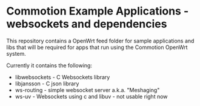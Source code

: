 # Commotion Example Applications - websockets and dependencies

This repository contains a OpenWrt feed folder for sample applications and libs
that will be required for apps that run using the Commotion OpenWrt system.

Currently it contains the following:

*  libwebsockets - C Websockets library
*  libjansson - C json library
*  ws-routing - simple websocket server a.k.a. "Meshaging"
*  ws-uv - Websockets using c and libuv - not usable right now

